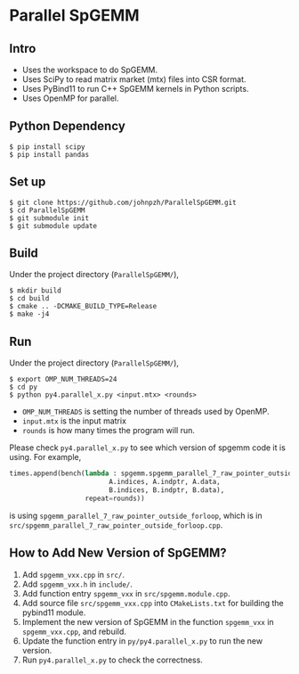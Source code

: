 # Parallel SpGEMM
## Intro
* Uses the workspace to do SpGEMM.
* Uses SciPy to read matrix market (mtx) files into CSR format.
* Uses PyBind11 to run C++ SpGEMM kernels in Python scripts.
* Uses OpenMP for parallel.

## Python Dependency
```shell
$ pip install scipy
$ pip install pandas
```

## Set up
```shell
$ git clone https://github.com/johnpzh/ParallelSpGEMM.git
$ cd ParallelSpGEMM
$ git submodule init
$ git submodule update
```

## Build
Under the project directory (`ParallelSpGEMM/`),
```shell
$ mkdir build
$ cd build
$ cmake .. -DCMAKE_BUILD_TYPE=Release
$ make -j4
```

## Run
Under the project directory (`ParallelSpGEMM/`),
```shell
$ export OMP_NUM_THREADS=24
$ cd py
$ python py4.parallel_x.py <input.mtx> <rounds>
```


* `OMP_NUM_THREADS` is setting the number of threads used by OpenMP.
* `input.mtx` is the input matrix
* `rounds` is how many times the program will run.

Please check `py4.parallel_x.py` to see which version of spgemm code it is using. For example,
```python
times.append(bench(lambda : spgemm.spgemm_parallel_7_raw_pointer_outside_forloop(NI, NJ, NK,
                         A.indices, A.indptr, A.data,
                         B.indices, B.indptr, B.data),
                   repeat=rounds))
```
is using `spgemm_parallel_7_raw_pointer_outside_forloop`, which is in `src/spgemm_parallel_7_raw_pointer_outside_forloop.cpp`.

## How to Add New Version of SpGEMM?

1. Add `spgemm_vxx.cpp` in `src/`.
2. Add `spgemm_vxx.h` in `include/`.
3. Add function entry `spgemm_vxx` in `src/spgemm.module.cpp`.
4. Add source file `src/spgemm_vxx.cpp` into `CMakeLists.txt` for building the pybind11 module.
5. Implement the new version of SpGEMM in the function `spgemm_vxx` in `spgemm_vxx.cpp`, and rebuild.
6. Update the function entry in `py/py4.parallel_x.py` to run the new version.
7. Run `py4.parallel_x.py` to check the correctness.
